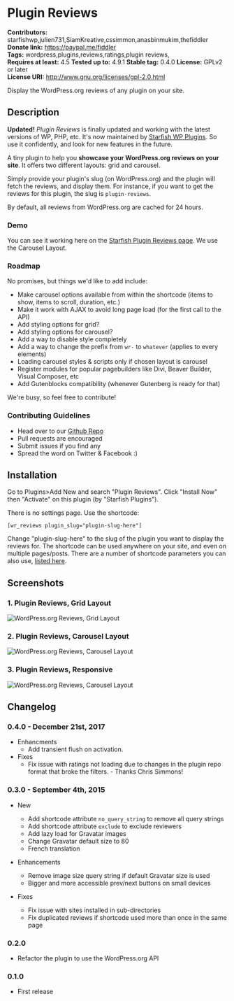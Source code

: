 # Plugin Reviews #
**Contributors:** starfishwp,julien731,SiamKreative,cssimmon,anasbinmukim,thefiddler  
**Donate link:** https://paypal.me/fiddler  
**Tags:** wordpress,plugins,reviews,ratings,plugin reviews,  
**Requires at least:** 4.5
**Tested up to:** 4.9.1
**Stable tag:** 0.4.0
**License:** GPLv2 or later  
**License URI:** http://www.gnu.org/licenses/gpl-2.0.html  

Display the WordPress.org reviews of any plugin on your site.

## Description ##

**Updated!** _Plugin Reviews_ is finally updated and working with the latest versions of WP, PHP, etc. It's now maintained by [Starfish WP Plugins](https://starfishwp.com). So use it confidently, and look for new features in the future.

A tiny plugin to help you **showcase your WordPress.org reviews on your site**. It offers two different layouts: grid and carousel.

Simply provide your plugin's slug (on WordPress.org) and the plugin will fetch the reviews, and display them. For instance, if you want to get the reviews for this plugin, the slug is `plugin-reviews`.

By default, all reviews from WordPress.org are cached for 24 hours.

### Demo ###

You can see it working here on the [Starfish Plugin Reviews page](https://starfishwp.com/plugin-reviews/). We use the Carousel Layout.

### Roadmap ###

No promises, but things we'd like to add include:

* Make carousel options available from within the shortcode (items to show, items to scroll, duration, etc.)
* Make it work with AJAX to avoid long page load (for the first call to the API)
* Add styling options for grid?
* Add styling options for carousel?
* Add a way to disable style completely
* Add a way to change the prefix from `wr-` to `whatever` (applies to every elements)
* Loading carousel styles & scripts only if chosen layout is carousel
* Register modules for popular pagebuilders like Divi, Beaver Builder, Visual Composer, etc
* Add Gutenblocks compatibility (whenever Gutenberg is ready for that)

We're busy, so feel free to contribute!

### Contributing Guidelines ###

* Head over to our [Github Repo](https://github.com/StarfishWP/Plugin-Reviews/)
* Pull requests are encouraged
* Submit issues if you find any
* Spread the word on Twitter & Facebook :)

## Installation ##

Go to Plugins>Add New and search "Plugin Reviews". Click "Install Now" then "Activate" on this plugin (by "Starfish Plugins").

There is no settings page. Use the shortcode:

`
[wr_reviews plugin_slug="plugin-slug-here"]
`

Change "plugin-slug-here" to the slug of the plugin you want to display the reviews for. The shortcode can be used anywhere on your site, and even on multiple pages/posts. There are a number of shortcode parameters you can also use,  [listed here](https://github.com/StarfishWP/Plugin-Reviews/wiki/Shortcode-Attributes).

## Screenshots ##

### 1. Plugin Reviews, Grid Layout ###
![WordPress.org Reviews, Grid Layout](http://ps.w.org/plugin-reviews/assets/screenshot-1.png)

### 2. Plugin Reviews, Carousel Layout ###
![WordPress.org Reviews, Carousel Layout](http://ps.w.org/plugin-reviews/assets/screenshot-2.png)

### 3. Plugin Reviews, Responsive ##
![WordPress.org Reviews, Carousel Layout](http://ps.w.org/plugin-reviews/assets/screenshot-3.png)


## Changelog ##

### 0.4.0 - December 21st, 2017 ###
* Enhancments
    * Add transient flush on activation.
* Fixes
    * Fix issue with ratings not loading due to changes in the plugin repo format that broke the filters. - Thanks Chris Simmons!

### 0.3.0 - September 4th, 2015 ###
* New
    * Add shortcode attribute `no_query_string` to remove all query strings
    * Add shortcode attribute `exclude` to exclude reviewers
    * Add lazy load for Gravatar images
    * Change Gravatar default size to 80
    * French translation

* Enhancements
    * Remove image size query string if default Gravatar size is used
    * Bigger and more accessible prev/next buttons on small devices

* Fixes
    * Fix issue with sites installed in sub-directories
    * Fix duplicated reviews if shortcode used more than once in the same page

### 0.2.0 ###
* Refactor the plugin to use the WordPress.org API

### 0.1.0 ###
* First release

